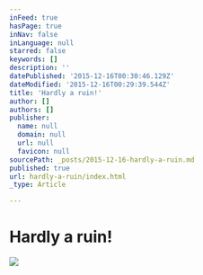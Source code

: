 ```yaml
---
inFeed: true
hasPage: true
inNav: false
inLanguage: null
starred: false
keywords: []
description: ''
datePublished: '2015-12-16T00:30:46.129Z'
dateModified: '2015-12-16T00:29:39.544Z'
title: 'Hardly a ruin!'
author: []
authors: []
publisher:
  name: null
  domain: null
  url: null
  favicon: null
sourcePath: _posts/2015-12-16-hardly-a-ruin.md
published: true
url: hardly-a-ruin/index.html
_type: Article

---
```

# Hardly a ruin!
![](https://the-grid-user-content.s3-us-west-2.amazonaws.com/6b8b067a-7f68-439c-8364-8e6dd3fc7a9f.JPG)